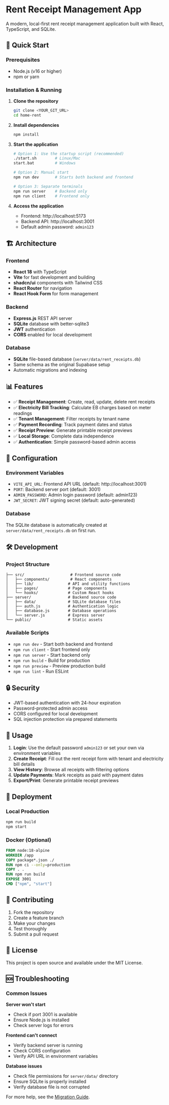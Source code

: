 # Rent Receipt Management App

A modern, local-first rent receipt management application built with React, TypeScript, and SQLite.

## 🚀 Quick Start

### Prerequisites
- Node.js (v16 or higher)
- npm or yarn

### Installation & Running

1. **Clone the repository**
   ```bash
   git clone <YOUR_GIT_URL>
   cd home-rent
   ```

2. **Install dependencies**
   ```bash
   npm install
   ```

3. **Start the application**
   ```bash
   # Option 1: Use the startup script (recommended)
   ./start.sh        # Linux/Mac
   start.bat         # Windows
   
   # Option 2: Manual start
   npm run dev       # Starts both backend and frontend
   
   # Option 3: Separate terminals
   npm run server    # Backend only
   npm run client    # Frontend only
   ```

4. **Access the application**
   - Frontend: http://localhost:5173
   - Backend API: http://localhost:3001
   - Default admin password: `admin123`

## 🏗️ Architecture

### Frontend
- **React 18** with TypeScript
- **Vite** for fast development and building
- **shadcn/ui** components with Tailwind CSS
- **React Router** for navigation
- **React Hook Form** for form management

### Backend
- **Express.js** REST API server
- **SQLite** database with better-sqlite3
- **JWT** authentication
- **CORS** enabled for local development

### Database
- **SQLite** file-based database (`server/data/rent_receipts.db`)
- Same schema as the original Supabase setup
- Automatic migrations and indexing

## 📊 Features

- ✅ **Receipt Management**: Create, read, update, delete rent receipts
- ✅ **Electricity Bill Tracking**: Calculate EB charges based on meter readings
- ✅ **Tenant Management**: Filter receipts by tenant name
- ✅ **Payment Recording**: Track payment dates and status
- ✅ **Receipt Preview**: Generate printable receipt previews
- ✅ **Local Storage**: Complete data independence
- ✅ **Authentication**: Simple password-based admin access

## 🔧 Configuration

### Environment Variables
- `VITE_API_URL`: Frontend API URL (default: http://localhost:3001)
- `PORT`: Backend server port (default: 3001)
- `ADMIN_PASSWORD`: Admin login password (default: admin123)
- `JWT_SECRET`: JWT signing secret (default: auto-generated)

### Database
The SQLite database is automatically created at `server/data/rent_receipts.db` on first run.

## 🛠️ Development

### Project Structure
```
├── src/                    # Frontend source code
│   ├── components/         # React components
│   ├── lib/               # API and utility functions
│   ├── pages/             # Page components
│   └── hooks/             # Custom React hooks
├── server/                # Backend source code
│   ├── data/              # SQLite database files
│   ├── auth.js            # Authentication logic
│   ├── database.js        # Database operations
│   └── server.js          # Express server
└── public/                # Static assets
```

### Available Scripts
- `npm run dev` - Start both backend and frontend
- `npm run client` - Start frontend only
- `npm run server` - Start backend only
- `npm run build` - Build for production
- `npm run preview` - Preview production build
- `npm run lint` - Run ESLint

## 🔒 Security

- JWT-based authentication with 24-hour expiration
- Password-protected admin access
- CORS configured for local development
- SQL injection protection via prepared statements

## 📱 Usage

1. **Login**: Use the default password `admin123` or set your own via environment variables
2. **Create Receipt**: Fill out the rent receipt form with tenant and electricity bill details
3. **View History**: Browse all receipts with filtering options
4. **Update Payments**: Mark receipts as paid with payment dates
5. **Export/Print**: Generate printable receipt previews

## 🚀 Deployment

### Local Production
```bash
npm run build
npm start
```

### Docker (Optional)
```dockerfile
FROM node:18-alpine
WORKDIR /app
COPY package*.json ./
RUN npm ci --only=production
COPY . .
RUN npm run build
EXPOSE 3001
CMD ["npm", "start"]
```

## 🤝 Contributing

1. Fork the repository
2. Create a feature branch
3. Make your changes
4. Test thoroughly
5. Submit a pull request

## 📄 License

This project is open source and available under the MIT License.

## 🆘 Troubleshooting

### Common Issues

**Server won't start**
- Check if port 3001 is available
- Ensure Node.js is installed
- Check server logs for errors

**Frontend can't connect**
- Verify backend server is running
- Check CORS configuration
- Verify API URL in environment variables

**Database issues**
- Check file permissions for `server/data/` directory
- Ensure SQLite is properly installed
- Verify database file is not corrupted

For more help, see the [Migration Guide](MIGRATION_README.md).
